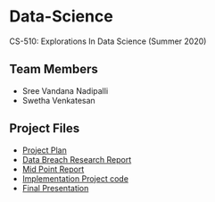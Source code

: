 # Data-Science
CS-510: Explorations In Data Science (Summer 2020) </br>
## Team Members
* Sree Vandana Nadipalli
* Swetha Venkatesan
## Project Files
* [Project Plan](https://github.com/Sree-Vandana/Data-Science/blob/master/Project%20Plan.pdf)
* [Data Breach Research Report](https://github.com/Sree-Vandana/Data-Science/blob/master/DataBreach-ResearchReport.pdf)
* [Mid Point Report](https://github.com/Sree-Vandana/Data-Science/blob/master/Midpoint%20Report.pdf)
* [Implementation Project code](https://github.com/Sree-Vandana/Data-Science/blob/master/ds%20final%20code.ipynb)
* [Final Presentation](https://github.com/Sree-Vandana/Data-Science/blob/master/DataBreach-FinalPresentation.pdf)
